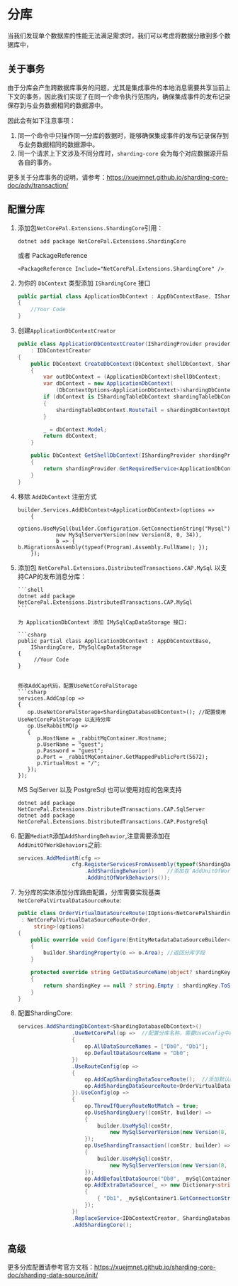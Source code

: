 # 分库

当我们发现单个数据库的性能无法满足需求时，我们可以考虑将数据分散到多个数据库中，


## 关于事务

由于分库会产生跨数据库事务的问题，尤其是集成事件的本地消息需要共享当前上下文的事务，因此我们实现了在同一个命令执行范围内，确保集成事件的发布记录保存到与业务数据相同的数据源中。

因此会有如下注意事项：

1. 同一个命令中只操作同一分库的数据时，能够确保集成事件的发布记录保存到与业务数据相同的数据源中。
2. 同一个请求上下文涉及不同分库时，`sharding-core` 会为每个对应数据源开启各自的事务。

更多关于分库事务的说明，请参考：https://xuejmnet.github.io/sharding-core-doc/adv/transaction/

## 配置分库

1. 添加包`NetCorePal.Extensions.ShardingCore`引用：

      ```shell
      dotnet add package NetCorePal.Extensions.ShardingCore
      ```
      或者 PackageReference
      ```
      <PackageReference Include="NetCorePal.Extensions.ShardingCore" />
      ```
2. 为你的 `DbContext` 类型添加 `IShardingCore` 接口

      ```csharp
      public partial class ApplicationDbContext : AppDbContextBase, IShardingCore
      {
          //Your Code
      }  
      ```

3. 创建`ApplicationDbContextCreator`

    ```csharp
    public class ApplicationDbContextCreator(IShardingProvider provider)
        : IDbContextCreator
    {
        public DbContext CreateDbContext(DbContext shellDbContext, ShardingDbContextOptions shardingDbContextOptions)
        {
            var outDbContext = (ApplicationDbContext)shellDbContext;
            var dbContext = new ApplicationDbContext(
                (DbContextOptions<ApplicationDbContext>)shardingDbContextOptions.DbContextOptions, outDbContext.Mediator);
            if (dbContext is IShardingTableDbContext shardingTableDbContext)
            {
                shardingTableDbContext.RouteTail = shardingDbContextOptions.RouteTail;
            }
    
            _ = dbContext.Model;
            return dbContext;
        }
    
        public DbContext GetShellDbContext(IShardingProvider shardingProvider)
        {
            return shardingProvider.GetRequiredService<ApplicationDbContext>();
        }
    }
    
    ```

4. 移除 `AddDbContext` 注册方式
    ```chsarp
    builder.Services.AddDbContext<ApplicationDbContext>(options =>
        {
            options.UseMySql(builder.Configuration.GetConnectionString("Mysql"),
                new MySqlServerVersion(new Version(8, 0, 34)),
                b => { b.MigrationsAssembly(typeof(Program).Assembly.FullName); });
        });
    
    ```
   
5. 添加包 `NetCorePal.Extensions.DistributedTransactions.CAP.MySql` 以支持CAP的发布消息分库：

       ```shell
       dotnet add package NetCorePal.Extensions.DistributedTransactions.CAP.MySql
       ```
       
       为 ApplicationDbContext 添加 IMySqlCapDataStorage 接口:

       ```csharp
       public partial class ApplicationDbContext : AppDbContextBase, 
           IShardingCore, IMySqlCapDataStorage
       {
            //Your Code
       }
      ```
   
      修改AddCap代码，配置UseNetCorePalStorage
      ```csharp
      services.AddCap(op =>
      {
         op.UseNetCorePalStorage<ShardingDatabaseDbContext>(); //配置使用UseNetCorePalStorage 以支持分库
         op.UseRabbitMQ(p =>
         {
            p.HostName = _rabbitMqContainer.Hostname;
            p.UserName = "guest";
            p.Password = "guest";
            p.Port = _rabbitMqContainer.GetMappedPublicPort(5672);
            p.VirtualHost = "/";
         });
      });
      ```
   
      MS SqlServer 以及 PostgreSql 也可以使用对应的包来支持
      ```shell
      dotnet add package NetCorePal.Extensions.DistributedTransactions.CAP.SqlServer
      dotnet add package NetCorePal.Extensions.DistributedTransactions.CAP.PostgreSql
      ```
   
6. 配置`MediatR`添加`AddShardingBehavior`,注意需要添加在`AddUnitOfWorkBehaviors`之前:

      ```csharp
      services.AddMediatR(cfg =>
                       cfg.RegisterServicesFromAssembly(typeof(ShardingDatabaseDbContextTests).Assembly)
                           .AddShardingBehavior()    //添加在`AddUnitOfWorkBehaviors`之前
                           .AddUnitOfWorkBehaviors());
   
      ```
   
7. 为分库的实体添加分库路由配置，分库需要实现基类`NetCorePalVirtualDataSourceRoute`:

   ```csharp
   public class OrderVirtualDataSourceRoute(IOptions<NetCorePalShardingCoreOptions> options)
    : NetCorePalVirtualDataSourceRoute<Order,
        string>(options)
   {
       public override void Configure(EntityMetadataDataSourceBuilder<Order> builder)
       {
           builder.ShardingProperty(o => o.Area); //返回分库字段
       }
   
       protected override string GetDataSourceName(object? shardingKey)
       {
           return shardingKey == null ? string.Empty : shardingKey.ToString()!; //实现自定义分库逻辑
       }
   }
   ```

8. 配置ShardingCore:

   ```csharp
   services.AddShardingDbContext<ShardingDatabaseDbContext>()
                    .UseNetCorePal(op =>  //配置分库名称，需要UseConfig中配置的名称保持一致
                    {
                        op.AllDataSourceNames = ["Db0", "Db1"];
                        op.DefaultDataSourceName = "Db0";
                    })
                    .UseRouteConfig(op =>
                    {
                        op.AddCapShardingDataSourceRoute();  //添加默认的PubishedMessage分库路由
                        op.AddShardingDataSourceRoute<OrderVirtualDataSourceRoute>();  //添加实体分库路由
                    }).UseConfig(op =>
                    {
                        op.ThrowIfQueryRouteNotMatch = true;
                        op.UseShardingQuery((conStr, builder) =>
                        {
                            builder.UseMySql(conStr,
                                new MySqlServerVersion(new Version(8, 0, 34)));
                        });
                        op.UseShardingTransaction((conStr, builder) =>
                        {
                            builder.UseMySql(conStr,
                                new MySqlServerVersion(new Version(8, 0, 34)));
                        });
                        op.AddDefaultDataSource("Db0", _mySqlContainer0.GetConnectionString());
                        op.AddExtraDataSource(_ => new Dictionary<string, string>
                        {
                            { "Db1", _mySqlContainer1.GetConnectionString() }
                        });
                    })
                    .ReplaceService<IDbContextCreator, ShardingDatabaseDbContextCreator>()
                    .AddShardingCore();
   ```
   

## 高级

更多分库配置请参考官方文档：https://xuejmnet.github.io/sharding-core-doc/sharding-data-source/init/